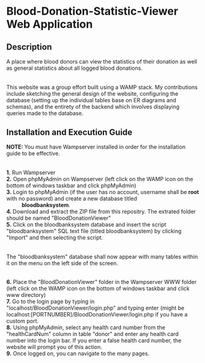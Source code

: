 <h1> Blood-Donation-Statistic-Viewer Web Application </h1>

<h2> Description </h2> 

<div>A place where blood donors can view the statistics of their donation as well as general statistics about all logged blood donations.</div>

<h6></h6>

</div> <p>This website was a group effort built using a WAMP stack. My contributions include sketching the general design of the website, configuring the database (setting up the individual tables base on ER diagrams and schemas), and the entirety of the backend which involves displaying queries made to the database.</p></div>

<h2> Installation and Execution Guide </h2>

</div> <b> NOTE: </b> You must have Wampserver installed in order for the installation guide to be effective. </div>
<h6></h6>

<div> <b> 1.</b> Run Wampserver </div>

<div> <b> 2.</b> Open phpMyAdmin on Wampserver (left click on the WAMP icon on the bottom of windows taskbar and click phpMyAdmin) </div>

<div> <b> 3.</b> Login to phpMyAdmin (if the user has no account, username shall be <b>root</b> with no password) and create a new database titled<dd><b>bloodbanksystem</b>.</dd></div>

<div> <b> 4. </b> Download and extract the ZIP file from this repositry. The extrated folder should be named "BloodDonationViewer"</b>
  
<div> <b> 5.</b> Click on the bloodbanksystem database and insert the script "bloodbanksystem" SQL text file (titled bloodbanksystem) by clicking "Import" and then selecting the script. </div>

<h6></h6>

<div> The "bloodbanksystem" database shall now appear with many tables within it on the menu on the left side of the screen. </div>

<h6></h6>

<div> <b> 6.</b> Place the "BloodDonationViewer" folder in the Wampserver WWW folder (left click on the WAMP icon on the bottom of windows taskbar and click www directory) </div>

<div> <b> 7.</b> Go to the login page by typing in "localhost/BloodDonationViewer/login.php" and typing enter (might be localhost:[PORTNUMBER]/BloodDonationViewer/login.php if you have a custom port. </div>

<div> <b> 8.</b> Using phpMyAdmin, select any health card number from the "healthCardNum" column in table "donor" and enter any health card number into the login bar. If you enter a false health card number, the website will prompt you of this action. </div>

<div> <b> 9.</b> Once logged on, you can navigate to the many pages. </div>

